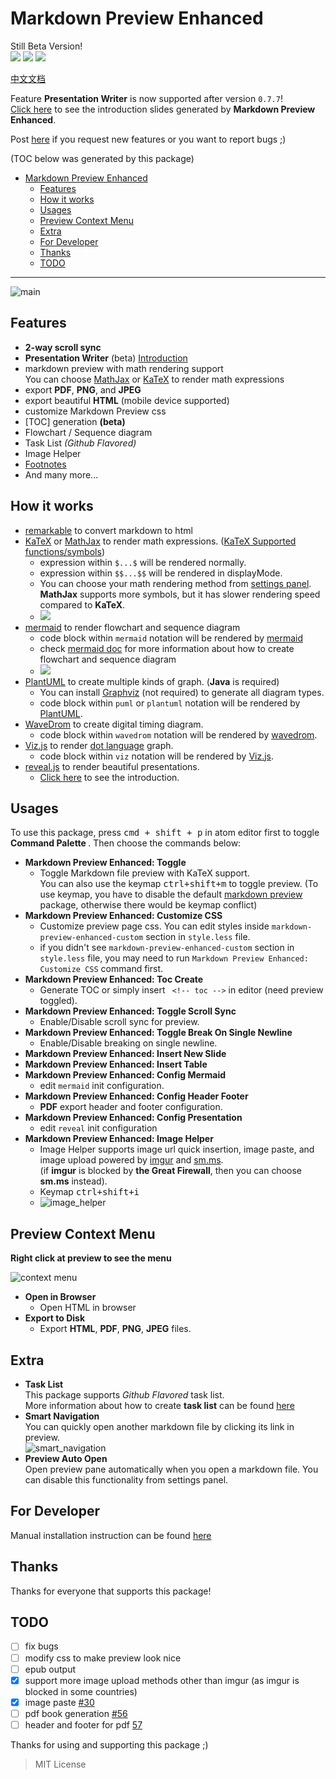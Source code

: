 Markdown Preview Enhanced
===
Still Beta Version!    
[![](https://img.shields.io/github/tag/shd101wyy/markdown-preview-enhanced.svg)](https://github.com/shd101wyy/markdown-preview-enhanced/releases) ![](https://img.shields.io/apm/dm/markdown-preview-enhanced.svg)  [![](https://img.shields.io/github/stars/shd101wyy/markdown-preview-enhanced.svg?style=social&label=Star)](https://github.com/shd101wyy/markdown-preview-enhanced)  

[中文文档](https://github.com/shd101wyy/markdown-preview-enhanced/blob/master/docs/README_CN.md)  

Feature **Presentation Writer** is now supported after version `0.7.7`!  
[Click here](https://cdn.rawgit.com/shd101wyy/markdown-preview-enhanced/master/docs/presentation-intro.html) to see the introduction slides generated by **Markdown Preview Enhanced**.

Post [here](https://github.com/shd101wyy/markdown-preview-enhanced/issues) if you request new features or you want to report bugs ;)

(TOC below was generated by this package)

<!-- toc orderedList:0 -->

- [Markdown Preview Enhanced](#markdown-preview-enhanced)
	- [Features](#features)
	- [How it works](#how-it-works)
	- [Usages](#usages)
	- [Preview Context Menu](#preview-context-menu)
	- [Extra](#extra)
	- [For Developer](#for-developer)
	- [Thanks](#thanks)
	- [TODO](#todo)

<!-- tocstop -->
---

![main](https://cloud.githubusercontent.com/assets/1908863/15383014/14ad19d0-1dc2-11e6-9385-acd90f53a831.gif)

## Features
- **2-way scroll sync**  
- **Presentation Writer** (beta) [Introduction](https://cdn.rawgit.com/shd101wyy/markdown-preview-enhanced/master/docs/presentation-intro.html)
- markdown preview with math rendering support   
You can choose [MathJax](https://github.com/mathjax/MathJax) or [KaTeX](https://github.com/Khan/KaTeX) to render math expressions  
- export **PDF**, **PNG**, and **JPEG**   
- export beautiful **HTML** (mobile device supported)  
- customize Markdown Preview css  
- [TOC] generation **(beta)**  
- Flowchart / Sequence diagram
- Task List *(Github Flavored)*  
- Image Helper
- [Footnotes](https://github.com/shd101wyy/markdown-preview-enhanced/issues/35)  
- And many more...

## How it works
- [remarkable](https://github.com/jonschlinkert/remarkable) to convert markdown to html
- [KaTeX](https://github.com/Khan/KaTeX) or [MathJax](https://github.com/mathjax/MathJax) to render math expressions. ([KaTeX Supported functions/symbols](https://github.com/Khan/KaTeX/wiki/Function-Support-in-KaTeX))
  - expression within `$...$` will be rendered normally.  
  - expression within `$$...$$` will be rendered in displayMode.   
  - You can choose your math rendering method from [settings panel](#settings-panel).   
		**MathJax** supports more symbols, but it has slower rendering speed compared to **KaTeX**.
  - <img src="https://cloud.githubusercontent.com/assets/1908863/14398210/0e408954-fda8-11e5-9eb4-562d7c0ca431.gif">
- [mermaid](https://github.com/knsv/mermaid) to render flowchart and sequence diagram  
	- code block within `mermaid` notation will be rendered by [mermaid](https://github.com/knsv/mermaid)  
	- check [mermaid doc](http://knsv.github.io/mermaid/#flowcharts-basic-syntax) for more information about how to create flowchart and sequence diagram   
	- <img src="https://cloud.githubusercontent.com/assets/1908863/15132962/468c0dd0-1624-11e6-868c-cf3033ce3b5d.gif">
- [PlantUML](http://plantuml.com/) to create multiple kinds of graph. (**Java** is required)  
	- You can install [Graphviz](http://www.graphviz.org/) (not required) to generate all diagram types.
	- code block within `puml` or `plantuml` notation will be rendered by [PlantUML](http://plantuml.com/).  
- [WaveDrom](http://wavedrom.com/) to create digital timing diagram.  
	- code block within `wavedrom` notation will be rendered by [wavedrom](https://github.com/drom/wavedrom).
- [Viz.js](https://github.com/mdaines/viz.js) to render [dot language](https://en.wikipedia.org/wiki/DOT_(graph_description_language)) graph.  
	- code block within `viz` notation will be rendered by [Viz.js](https://github.com/mdaines/viz.js).
- [reveal.js](https://github.com/hakimel/reveal.js) to render beautiful presentations.
	- [Click here](https://cdn.rawgit.com/shd101wyy/markdown-preview-enhanced/master/docs/presentation-intro.html) to see the introduction.

## Usages
To use this package, press <kbd>cmd + shift + p</kbd>   in atom editor first to toggle <strong> Command Palette </strong>. Then choose the commands below:
- <strong>Markdown Preview Enhanced: Toggle</strong>
  - Toggle Markdown file preview with KaTeX support.   
	You can also use the keymap <kbd>ctrl+shift+m</kbd> to toggle preview. (To use keymap, you have to disable the default [markdown preview](https://atom.io/packages/markdown-preview) package, otherwise there would be keymap conflict)
- <strong>Markdown Preview Enhanced: Customize CSS</strong>
  - Customize preview page css. You can edit styles inside `markdown-preview-enhanced-custom` section in `style.less` file.  
  - if you didn't see `markdown-preview-enhanced-custom` section in `style.less` file, you may need to run `Markdown Preview Enhanced: Customize CSS` command first.
- <strong>Markdown Preview Enhanced: Toc Create </strong>
  - Generate TOC
	 or simply insert ` <!-- toc -->` in editor (need preview toggled).
- <strong>Markdown Preview Enhanced: Toggle Scroll Sync </strong>
  - Enable/Disable scroll sync for preview.
- <strong>Markdown Preview Enhanced: Toggle Break On Single Newline </strong>
  - Enable/Disable breaking on single newline.
- <strong>Markdown Preview Enhanced: Insert New Slide </strong>  
- <strong>Markdown Preview Enhanced: Insert Table </strong>
- <strong> Markdown Preview Enhanced: Config Mermaid</strong>
  - edit `mermaid` init configuration.
- <strong> Markdown Preview Enhanced: Config Header Footer</strong>
  - **PDF** export header and footer configuration.
- <strong> Markdown Preview Enhanced: Config Presentation</strong>
  - edit `reveal` init configuration
- <strong>Markdown Preview Enhanced: Image Helper</strong>  
	- Image Helper supports image url quick insertion, image paste, and image upload powered by [imgur](http://imgur.com/) and [sm.ms](https://sm.ms/).       
	(if **imgur** is blocked by **the Great Firewall**, then you can choose **sm.ms** instead).    
	- Keymap <kbd>ctrl+shift+i</kbd>    
	-  ![image_helper](https://cloud.githubusercontent.com/assets/1908863/15414603/c40b6556-1e6e-11e6-956c-090b5996ec87.gif)  

## Preview Context Menu
**Right click at preview to see the menu**

![context menu](https://cloud.githubusercontent.com/assets/1908863/14586062/18852988-0451-11e6-9cc0-578d54384926.gif)

- <strong> Open in Browser </strong>
  - Open HTML in browser
- **Export to Disk**
	- Export **HTML**, **PDF**, **PNG**, **JPEG** files.

## Extra
* **Task List**  
	This package supports *Github Flavored* task list.  
	More information about how to create **task list** can be found [here](https://github.com/blog/1375-task-lists-in-gfm-issues-pulls-comments)
* **Smart Navigation**    
	You can quickly open another markdown file by clicking its link in preview.  
	![smart_navigation](https://cloud.githubusercontent.com/assets/1908863/15382175/e5f0a66e-1db9-11e6-9581-3f3ee8dc45dd.gif)  
* **Preview Auto Open**  
	Open preview pane automatically when you open a markdown file. You can disable this functionality from settings panel.

## For Developer
Manual installation instruction can be found [here](./DEVELOPER.md)   

## Thanks  
Thanks for everyone that supports this package!    

## TODO
- [ ] fix bugs
- [ ] modify css to make preview look nice
- [ ] epub output
- [x] support more image upload methods other than imgur (as imgur is blocked in some countries)
- [x] image paste [#30](https://github.com/shd101wyy/markdown-preview-enhanced/issues/30)
- [ ] pdf book generation [#56](https://github.com/shd101wyy/markdown-preview-enhanced/issues/56)
- [ ] header and footer for pdf [57](https://github.com/shd101wyy/markdown-preview-enhanced/issues/57)

Thanks for using and supporting this package ;)

> MIT License
